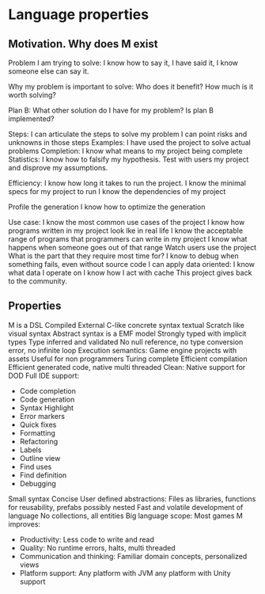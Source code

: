 # Language properties

## Motivation. Why does M exist

Problem I am trying to solve: I know how to say it, I have said it, I know
someone else can say it.

Why my problem is important to solve: Who does it benefit? How much is it worth
solving?

Plan B: What other solution do I have for my problem? Is plan B implemented?

Steps: I can articulate the steps to solve my problem I can point risks and
unknowns in those steps Examples: I have used the project to solve actual
problems Completion: I know what means to my project being complete Statistics:
I know how to falsify my hypothesis. Test with users my project and disprove my
assumptions.

Efficiency: I know how long it takes to run the project. I know the minimal
specs for my project to run I know the dependencies of my project

Profile the generation I know how to optimize the generation

Use case: I know the most common use cases of the project I know how programs
written in my project look lke in real life I know the acceptable range of
programs that programmers can write in my project I know what happens when
someone goes out of that range Watch users use the project What is the part that
they require most time for? I know to debug when something fails, even without
source code I can apply data oriented: I know what data I operate on I know how
I act with cache This project gives back to the community.

## Properties

M is a DSL Compiled External C-like concrete syntax textual Scratch like visual
syntax Abstract syntax is a EMF model Strongly typed with implicit types Type
inferred and validated No null reference, no type conversion error, no infinite
loop Execution semantics: Game engine projects with assets Useful for non
programmers Turing complete Efficient compilation Efficient generated code,
native multi threaded Clean: Native support for DOD Full IDE support:

- Code completion
- Code generation
- Syntax Highlight
- Error markers
- Quick fixes
- Formatting
- Refactoring
- Labels
- Outline view
- Find uses
- Find definition
- Debugging

Small syntax Concise User defined abstractions: Files as libraries, functions
for reusability, prefabs possibly nested Fast and volatile development of
language No collections, all entities Big language scope: Most games M improves:

- Productivity: Less code to write and read
- Quality: No runtime errors, halts, multi threaded
- Communication and thinking: Familiar domain concepts, personalized views
- Platform support: Any platform with JVM any platform with Unity support
